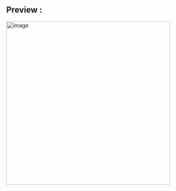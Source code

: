 <h2> Preview : </h2>
<img width="431" alt="image" src="https://github.com/arianza1210/ComputerVision/assets/48575505/7566575c-8d7c-4ec4-9c90-707293c5ae42">

